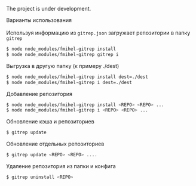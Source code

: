 The project is under development.

Варианты использования
<br><br>
Используя информацию из `gitrep.json` загружает репозитории в папку
`gitrep`

```bash
$ node node_modules/fmihel-gitrep install
$ node node_modules/fmihel-gitrep gitrep i
```
Выгрузка в другую папку (к примеру ./dest)
```bash
$ node node_modules/fmihel-gitrep install dest=./dest
$ node node_modules/fmihel-gitrep i dest=./dest
```

Добавление репозитория

```bash
$ node node_modules/fmihel-gitrep install <REPO> <REPO> ...
$ node node_modules/fmihel-gitrep i <REPO> <REPO> ...
```

Обновление кэша и репозиториев

```bash
$ gitrep update  
```
Обновление отдельных репозиториев 

```bash
$ gitrep update <REPO> <REPO> .... 
```


Удаление репозитория из папки и конфига

```bash
$ gitrep uninstall <REPO>  
```
